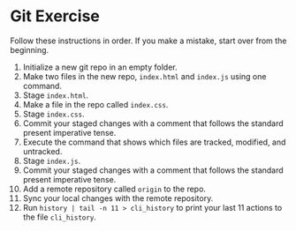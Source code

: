 # Git Exercise

Follow these instructions in order. If you make a mistake, start over from the beginning.

1. Initialize a new git repo in an empty folder.
1. Make two files in the new repo, `index.html` and `index.js` using one command.
1. Stage `index.html`.
1. Make a file in the repo called `index.css`.
1. Stage `index.css`.
1. Commit your staged changes with a comment that follows the standard present imperative tense.
1. Execute the command that shows which files are tracked, modified, and untracked.
1. Stage `index.js`.
1. Commit your staged changes with a comment that follows the standard present imperative tense.
1. Add a remote repository called `origin` to the repo.
1. Sync your local changes with the remote repository.
1. Run `history | tail -n 11 > cli_history` to print your last 11 actions to the file `cli_history`.
